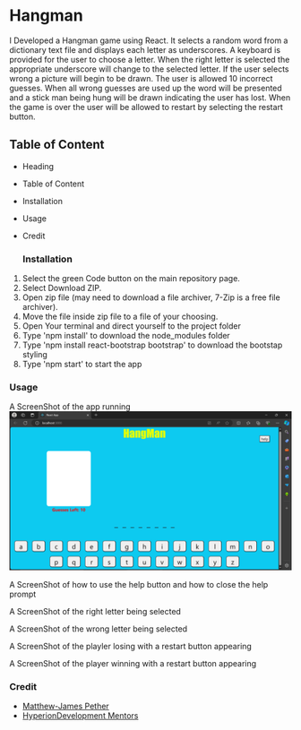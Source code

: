# Hangman

I Developed a Hangman game using React. It selects a random word from a dictionary text file and displays each letter as underscores. A keyboard is provided for the user to choose a letter. When the right letter is selected the appropriate underscore will change to the selected letter. If the user selects wrong a picture will begin to be drawn. The user is allowed 10 incorrect guesses. When all wrong guesses are used up the word will be presented and a stick man being hung will be drawn indicating the user has lost. When the game is over the user will be allowed to restart by selecting the restart button.

## Table of Content
* Heading
* Table of Content
* Installation
* Usage
* Credit

  ### Installation
1. Select the green Code button on the main repository page.
1. Select Download ZIP.
1. Open zip file (may need to download a file archiver, 7-Zip is a free file archiver).
1. Move the file inside zip file to a file of your choosing.
1. Open Your terminal and direct yourself to the project folder
1. Type 'npm install' to download the node_modules folder 
1. Type 'npm install react-bootstrap bootstrap' to download the bootstap styling
1. Type 'npm start' to start the app

### Usage
A ScreenShot of the app running
![Hangman Screenshots/Screenshot(1).png](https://github.com/Matthew-JamesPether/Hangman/blob/main/react-hangman/Hangman%20Screenshots/Screenshot%20(1).png)


A ScreenShot of how to use the help button and how to close the help prompt

A ScreenShot of the right letter being selected

A ScreenShot of the wrong letter being selected 

A ScreenShot of the playler losing with a restart button appearing

A ScreenShot of the player winning with a restart button appearing

### Credit
* [Matthew-James Pether](https://www.linkedin.com/in/m-j-pether-150793301)
* [HyperionDevelopment Mentors](https://www.hyperiondev.com/)
